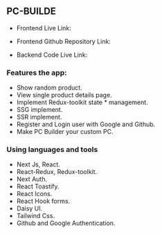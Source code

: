 ## PC-BUILDE

* Frontend Live Link: 

* Frontend Github Repository Link: 

* Backend Code Live Link: 

### Features the app:
* Show random product.
* View single product details page.
* Implement Redux-toolkit state * management.
* SSG implement.
* SSR implement.
* Register and Login user with Google and Github.
* Make PC Builder your custom PC.
### Using languages and tools
* Next Js, React.
* React-Redux, Redux-toolkit.
* Next Auth.
* React Toastify.
* React Icons.
* React Hook forms.
* Daisy UI.
* Tailwind Css.
* Github and Google Authentication.
